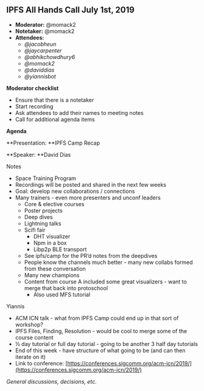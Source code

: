 ## IPFS All Hands Call July 1st, 2019



*   **Moderator:** @momack2
*   **Notetaker:** @momack2
*   **Attendees:**
    *   _@jacobheun_
    *   _@jaycarpenter_
    *   _@abhikchowdhury6_
    *   _@momack2_
    *   _@daviddias_
    *   _@yiannisbot_

**Moderator checklist**



*   Ensure that there is a notetaker
*   Start recording
*   Ask attendees to add their names to meeting notes
*   Call for additional agenda items

**Agenda**

**Presentation: **IPFS Camp Recap

**Speaker: **David Dias

Notes



*   Space Training Program
*   Recordings will be posted and shared in the next few weeks
*   Goal: develop new collaborations / connections
*   Many trainers - even more presenters and unconf leaders
    *   Core & elective courses
    *   Poster projects
    *   Deep dives
    *   Lightning talks
    *   Scifi fair
        *   DHT visualizer
        *   Npm in a box
        *   Libp2p BLE transport
    *   See ipfs/camp for the PR’d notes from the deepdives
    *   People know the channels much better - many new collabs formed from these conversation
    *   Many new champions
    *   Content from course A included some great visualizers - want to merge that back into protoschool
        *   Also used MFS tutorial

Yiannis



*   ACM ICN talk - what from IPFS Camp could end up in that sort of workshop?
*   IPFS Files, Finding, Resolution - would be cool to merge some of the course content
*   ½ day tutorial or full day tutorial - going to be another 3 half day tutorials
*   End of this week - have structure of what going to be (and can then iterate on it)
*   Link to conference: [https://conferences.sigcomm.org/acm-icn/2019/](https://conferences.sigcomm.org/acm-icn/2019/) 

_General discussions, decisions, etc._
